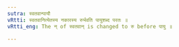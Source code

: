 ```yaml
---
sutra: स्वतवान्पायौ
vRtti: स्वतवानित्येतस्य नकारस्य रुर्भवति पायुशब्द परतः ॥
vRtti_eng: The न् of स्वतवान् is changed to रु before पायु ॥

---
```

